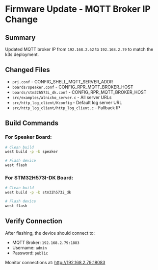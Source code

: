 # Firmware Update - MQTT Broker IP Change

## Summary
Updated MQTT broker IP from `192.168.2.62` to `192.168.2.79` to match the k3s deployment.

## Changed Files
- `prj.conf` - CONFIG_SHELL_MQTT_SERVER_ADDR
- `boards/speaker.conf` - CONFIG_RPR_MQTT_BROKER_HOST  
- `boards/stm32h573i_dk.conf` - CONFIG_RPR_MQTT_BROKER_HOST
- `src/examples/alnicko_server.c` - All server URLs
- `src/http_log_client/Kconfig` - Default log server URL
- `src/http_log_client/http_log_client.c` - Fallback IP

## Build Commands

### For Speaker Board:
```bash
# Clean build
west build -p -b speaker

# Flash device
west flash
```

### For STM32H573I-DK Board:
```bash
# Clean build
west build -p -b stm32h573i_dk

# Flash device
west flash
```

## Verify Connection
After flashing, the device should connect to:
- MQTT Broker: `192.168.2.79:1883`
- Username: `admin`
- Password: `public`

Monitor connections at: http://192.168.2.79:18083

